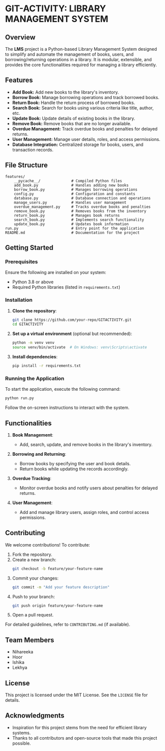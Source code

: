 # GIT-ACTIVITY: LIBRARY MANAGEMENT SYSTEM

## Overview
The **LMS** project is a Python-based Library Management System designed to simplify and automate the management of books, users, and borrowing/returning operations in a library. It is modular, extensible, and provides the core functionalities required for managing a library efficiently.

## Features
- **Add Book:** Add new books to the library's inventory.
- **Borrow Book:** Manage borrowing operations and track borrowed books.
- **Return Book:** Handle the return process of borrowed books.
- **Search Book:** Search for books using various criteria like title, author, etc.
- **Update Book:** Update details of existing books in the library.
- **Remove Book:** Remove books that are no longer available.
- **Overdue Management:** Track overdue books and penalties for delayed returns.
- **User Management:** Manage user details, roles, and access permissions.
- **Database Integration:** Centralized storage for books, users, and transaction records.

## File Structure
```
features/
    __pycache__/              # Compiled Python files
    add_book.py               # Handles adding new books
    borrow_book.py            # Manages borrowing operations
    config.py                 # Configuration and constants
    database.py               # Database connection and operations
    manage_users.py           # Handles user management
    overdue_management.py     # Tracks overdue books and penalties
    remove_book.py            # Removes books from the inventory
    return_book.py            # Manages book returns
    search_book.py            # Implements search functionality
    update_book.py            # Updates book information
run.py                        # Entry point for the application
README.md                     # Documentation for the project
```

## Getting Started

### Prerequisites
Ensure the following are installed on your system:
- Python 3.8 or above
- Required Python libraries (listed in `requirements.txt`)

### Installation
1. **Clone the repository**:
   ```bash
   git clone https://github.com/your-repo/GITACTIVITY.git
   cd GITACTIVITY
   ```

2. **Set up a virtual environment** (optional but recommended):
   ```bash
   python -m venv venv
   source venv/bin/activate  # On Windows: venv\Scripts\activate
   ```

3. **Install dependencies**:
   ```bash
   pip install -r requirements.txt
   ```

### Running the Application
To start the application, execute the following command:
```bash
python run.py
```
Follow the on-screen instructions to interact with the system.

## Functionalities

1. **Book Management**:
   - Add, search, update, and remove books in the library's inventory.

2. **Borrowing and Returning**:
   - Borrow books by specifying the user and book details.
   - Return books while updating the records accordingly.

3. **Overdue Tracking**:
   - Monitor overdue books and notify users about penalties for delayed returns.

4. **User Management**:
   - Add and manage library users, assign roles, and control access permissions.

## Contributing
We welcome contributions! To contribute:

1. Fork the repository.
2. Create a new branch:
   ```bash
   git checkout -b feature/your-feature-name
   ```
3. Commit your changes:
   ```bash
   git commit -m "Add your feature description"
   ```
4. Push to your branch:
   ```bash
   git push origin feature/your-feature-name
   ```
5. Open a pull request.

For detailed guidelines, refer to `CONTRIBUTING.md` (if available).

## Team Members
- Nihareeka
- Hoor
- Ishika
- Lekhya

## License
This project is licensed under the MIT License. See the `LICENSE` file for details.

## Acknowledgments
- Inspiration for this project stems from the need for efficient library systems.
- Thanks to all contributors and open-source tools that made this project possible.
